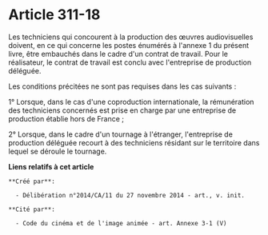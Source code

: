 # Article 311-18

Les techniciens qui concourent à la production des œuvres audiovisuelles doivent, en ce qui concerne les postes énumérés à
l'annexe 1 du présent livre, être embauchés dans le cadre d'un contrat de travail. Pour le réalisateur, le contrat de travail
est conclu avec l'entreprise de production déléguée. 

Les conditions précitées ne sont pas requises dans les cas suivants : 

1° Lorsque, dans le cas d'une coproduction internationale, la rémunération des techniciens concernés est prise en charge par
une entreprise de production établie hors de France ; 

2° Lorsque, dans le cadre d'un tournage à l'étranger, l'entreprise de production déléguée recourt à des techniciens résidant
sur le territoire dans lequel se déroule le tournage.

**Liens relatifs à cet article**

	**Créé par**:

	  - Délibération n°2014/CA/11 du 27 novembre 2014 - art., v. init.

	**Cité par**:

	  - Code du cinéma et de l'image animée - art. Annexe 3-1 (V)
